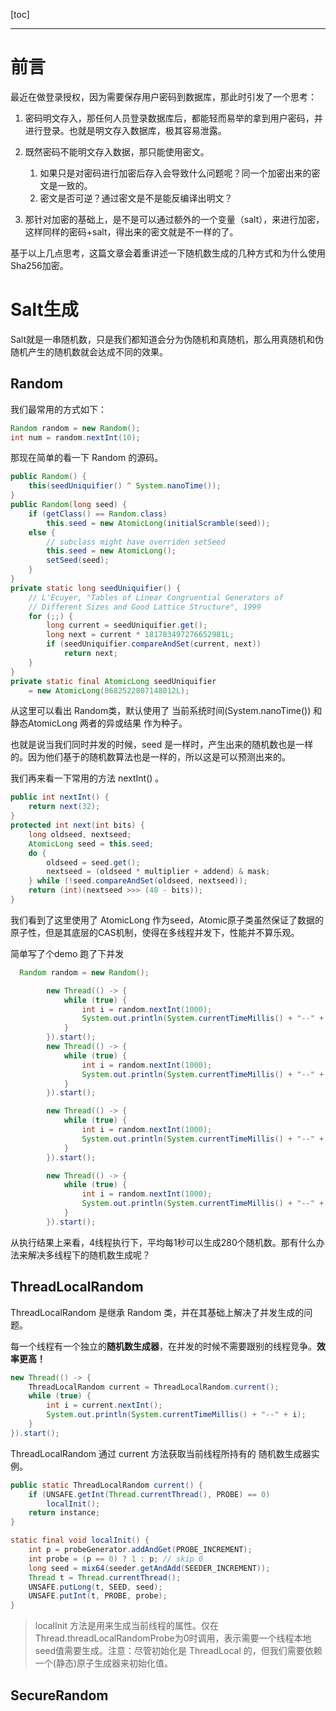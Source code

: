 [toc]

---

# 前言

最近在做登录授权，因为需要保存用户密码到数据库，那此时引发了一个思考：

1. 密码明文存入，那任何人员登录数据库后，都能轻而易举的拿到用户密码，并进行登录。也就是明文存入数据库，极其容易泄露。

2. 既然密码不能明文存入数据，那只能使用密文。
   1. 如果只是对密码进行加密后存入会导致什么问题呢？同一个加密出来的密文是一致的。
   2. 密文是否可逆？通过密文是不是能反编译出明文？
3. 那针对加密的基础上，是不是可以通过额外的一个变量（salt），来进行加密，这样同样的密码+salt，得出来的密文就是不一样的了。

基于以上几点思考，这篇文章会着重讲述一下随机数生成的几种方式和为什么使用Sha256加密。

# Salt生成

Salt就是一串随机数，只是我们都知道会分为伪随机和真随机，那么用真随机和伪随机产生的随机数就会达成不同的效果。

## Random

我们最常用的方式如下：

```java
Random random = new Random();
int num = random.nextInt(10);
```

那现在简单的看一下 Random 的源码。

```java
public Random() {
    this(seedUniquifier() ^ System.nanoTime());
}   
public Random(long seed) {
    if (getClass() == Random.class)
        this.seed = new AtomicLong(initialScramble(seed));
    else {
        // subclass might have overriden setSeed
        this.seed = new AtomicLong();
        setSeed(seed);
    }
}
private static long seedUniquifier() {
    // L'Ecuyer, "Tables of Linear Congruential Generators of
    // Different Sizes and Good Lattice Structure", 1999
    for (;;) {
        long current = seedUniquifier.get();
        long next = current * 181783497276652981L;
        if (seedUniquifier.compareAndSet(current, next))
            return next;
    }
}
private static final AtomicLong seedUniquifier
    = new AtomicLong(8682522807148012L);
```

从这里可以看出 Random类，默认使用了 当前系统时间(System.nanoTime()) 和 静态AtomicLong 两者的异或结果 作为种子。

也就是说当我们同时并发的时候，seed 是一样时，产生出来的随机数也是一样的。因为他们基于的随机数算法也是一样的，所以这是可以预测出来的。

我们再来看一下常用的方法 nextInt() 。

```java
public int nextInt() {
    return next(32);
}
protected int next(int bits) {
    long oldseed, nextseed;
    AtomicLong seed = this.seed;
    do {
        oldseed = seed.get();
        nextseed = (oldseed * multiplier + addend) & mask;
    } while (!seed.compareAndSet(oldseed, nextseed));
    return (int)(nextseed >>> (48 - bits));
}
```

我们看到了这里使用了 AtomicLong 作为seed，Atomic原子类虽然保证了数据的原子性，但是其底层的CAS机制，使得在多线程并发下，性能并不算乐观。

简单写了个demo 跑了下并发

```java
  Random random = new Random();

        new Thread(() -> {
            while (true) {
                int i = random.nextInt(1000);
                System.out.println(System.currentTimeMillis() + "--" + i);
            }
        }).start();
        new Thread(() -> {
            while (true) {
                int i = random.nextInt(1000);
                System.out.println(System.currentTimeMillis() + "--" + i);
            }
        }).start();

        new Thread(() -> {
            while (true) {
                int i = random.nextInt(1000);
                System.out.println(System.currentTimeMillis() + "--" + i);
            }
        }).start();

        new Thread(() -> {
            while (true) {
                int i = random.nextInt(1000);
                System.out.println(System.currentTimeMillis() + "--" + i);
            }
        }).start();

```

从执行结果上来看，4线程执行下，平均每1秒可以生成280个随机数。那有什么办法来解决多线程下的随机数生成呢？

## ThreadLocalRandom

ThreadLocalRandom 是继承 Random 类，并在其基础上解决了并发生成的问题。

每一个线程有一个独立的**随机数生成器**，在并发的时候不需要跟别的线程竞争。**效率更高！** 

```java
new Thread(() -> {
    ThreadLocalRandom current = ThreadLocalRandom.current();
    while (true) {
        int i = current.nextInt();
        System.out.println(System.currentTimeMillis() + "--" + i);
    }
}).start();
```

ThreadLocalRandom 通过 current 方法获取当前线程所持有的 随机数生成器实例。

```java
public static ThreadLocalRandom current() {
    if (UNSAFE.getInt(Thread.currentThread(), PROBE) == 0)
        localInit();
    return instance;
}

static final void localInit() {
    int p = probeGenerator.addAndGet(PROBE_INCREMENT);
    int probe = (p == 0) ? 1 : p; // skip 0
    long seed = mix64(seeder.getAndAdd(SEEDER_INCREMENT));
    Thread t = Thread.currentThread();
    UNSAFE.putLong(t, SEED, seed);
    UNSAFE.putInt(t, PROBE, probe);
}
```

> localInit 方法是用来生成当前线程的属性。仅在 Thread.threadLocalRandomProbe为0时调用，表示需要一个线程本地seed值需要生成。注意：尽管初始化是 ThreadLocal 的，但我们需要依赖一个(静态)原子生成器来初始化值。

## SecureRandom

